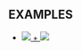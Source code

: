 ## EXAMPLES
- [![][IONIC-logo] + ![][REACT-logo]][IONIC_REACT-url]

<!-- REFERENCES -->
[IONIC-logo]:https://img.shields.io/badge/ionic-%233880FF.svg?style=for-the-badge&logo=ionic&logoColor=white
[REACT-logo]:https://img.shields.io/badge/react-%23000000.svg?style=for-the-badge&logo=react&logoColor=#FF00FF
[IONIC_REACT-url]: ./ionic-react